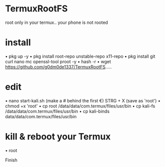 # TermuxRootFS
root only in your termux.. your phone is not rooted



# install

• pkg up -y
• pkg install root-repo unstable-repo x11-repo
• pkg install git curl nano mc openssl-tool proot -y
• hash -r
• wget https://github.com/g0dm0de1337/TermuxRootFS.....

# edit

• nano start-kali.sh (make a # behind the first €)
   STRG + X (save as 'root')
• chmod +x 'root'
• cp root /data/data/com.termux/files/usr/bin
• cp kali-fs /data/data/com.termux/files/usr/bin
• cp kali-binds data/data/com.termux/files/usr/bin

# kill & reboot your Termux

• root

Finish
